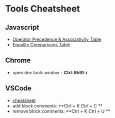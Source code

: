 # Tools Cheatsheet

## Javascript
 * [Operator Precedence & Associativity Table](https://developer.mozilla.org/en-US/docs/Web/JavaScript/Reference/Operators/Operator_Precedence)
 * [Equality Comparisons Table](https://developer.mozilla.org/en-US/docs/Web/JavaScript/Equality_comparisons_and_sameness)

## Chrome
  * open dev tools wndow - **Ctrl-Shtft-i**
  
## VSCode
 * [cheatsheet](https://code.visualstudio.com/shortcuts/keyboard-shortcuts-windows.pdf)
 * add block comments:  **Ctrl + K Ctrl + C **
 * remove block comments:  **Ctrl + K Ctrl + U **
  
